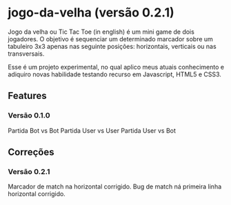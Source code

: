 # jogo-da-velha (versão 0.2.1)

Jogo da velha ou Tic Tac Toe (in english) é um mini game de dois jogadores. O objetivo é sequenciar um determinado marcador sobre um tabuleiro 3x3 apenas nas seguinte posições: horizontais, verticais ou nas transversais.

Esse é um projeto experimental, no qual aplico meus atuais conhecimento e adiquiro novas habilidade testando recurso em Javascript, HTML5 e CSS3.

## Features
### Versão 0.1.0
Partida Bot vs Bot
Partida User vs User
Partida User vs Bot


## Correções
### Versão 0.2.1
Marcador de match na horizontal corrigido.
Bug de match ná primeira linha horizontal corrigido.